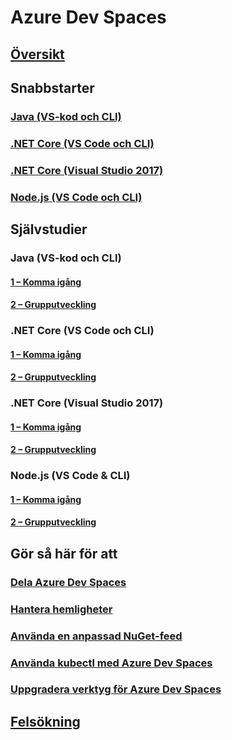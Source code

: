 # Azure Dev Spaces
## [Översikt](index.yml)

## Snabbstarter
### [Java (VS-kod och CLI)](quickstart-java.md)
### [.NET Core (VS Code och CLI)](quickstart-netcore.md)
### [.NET Core (Visual Studio 2017)](quickstart-netcore-visualstudio.md)
### [Node.js (VS Code och CLI)](quickstart-nodejs.md)

## Självstudier
### Java (VS-kod och CLI)
#### [1 – Komma igång](get-started-java.md)
#### [2 – Grupputveckling](team-development-java.md)
### .NET Core (VS Code och CLI)
#### [1 – Komma igång](get-started-netcore.md)
#### [2 – Grupputveckling](team-development-netcore.md)
### .NET Core (Visual Studio 2017)
#### [1 – Komma igång](get-started-netcore-visualstudio.md)
#### [2 – Grupputveckling](team-development-netcore-visualstudio.md)
### Node.js (VS Code & CLI)
#### [1 – Komma igång](get-started-nodejs.md)
#### [2 – Grupputveckling](team-development-nodejs.md)

## Gör så här för att
### [Dela Azure Dev Spaces](how-to/share-dev-spaces.md)
### [Hantera hemligheter](how-to/manage-secrets.md)
### [Använda en anpassad NuGet-feed](how-to/use-custom-nuget-feed.md)
### [Använda kubectl med Azure Dev Spaces](how-to/use-kubectl-with-azure-dev-spaces.md)
### [Uppgradera verktyg för Azure Dev Spaces](how-to/upgrade-tools.md)

## [Felsökning](troubleshooting.md)



